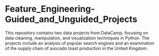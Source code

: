 # Feature_Engineering-Guided_and_Unguided_Projects
This repository contains two data projects from DataCamp, focusing on data cleaning, manipulation, and visualization techniques in Python. The projects include an analysis of popular search engines and an examination of the supply chain of avocado toast production in the United Kingdom.
